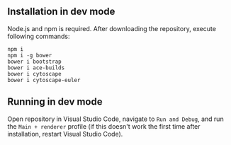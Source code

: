 ## Installation in dev mode
Node.js and npm is required.
After downloading the repository, execute following commands:
```
npm i
npm i -g bower
bower i bootstrap
bower i ace-builds
bower i cytoscape
bower i cytoscape-euler
```

## Running in dev mode
Open repository in Visual Studio Code, navigate to `Run and Debug`, and run the `Main + renderer` profile (if this doesn't work the first time after installation, restart Visual Studio Code).